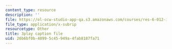 ```yaml
---
content_type: resource
description: ''
file: https://ol-ocw-studio-app-qa.s3.amazonaws.com/courses/res-6-012-introduction-to-probability-spring-2018/26b6bf0b48995c45949a4fab8187fa71_363JQxFwLXg.vtt
file_type: application/x-subrip
resourcetype: Other
title: 3play caption file
uid: 26b6bf0b-4899-5c45-949a-4fab8187fa71
---
```

